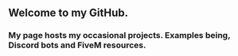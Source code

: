 ## Welcome to my GitHub.
### My page hosts my occasional projects. Examples being, Discord bots and FiveM resources.
